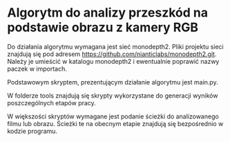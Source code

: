 # Algorytm do analizy przeszkód na podstawie obrazu z kamery RGB

Do działania algorytmu wymagana jest sieć monodepth2. Pliki projektu sieci znajdują się pod adresem https://github.com/nianticlabs/monodepth2.git. Należy je umieścić w katalogu monodepth2 i ewentualnie poprawić nazwy paczek w importach.

Podstawowym skryptem, prezentującym działanie algorytmu jest main.py.

W folderze tools znajdują się skrypty wykorzystane do generacji wyników poszczególnych etapów pracy.

W większości skryptów wymagane jest podanie ścieżki do analizowanego filmu lub obrazu.
Ścieżki te na obecnym etapie znajdują się bezpośrednio w kodzie programu.